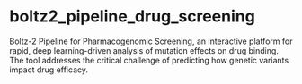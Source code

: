# boltz2_pipeline_drug_screening
Boltz-2 Pipeline for Pharmacogenomic Screening, an interactive platform for rapid, deep learning-driven analysis of mutation effects on drug binding. The tool addresses the critical challenge of predicting how genetic variants impact drug efficacy.
